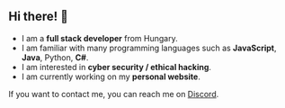 ## Hi there! 👋

- I am a **full stack developer** from Hungary.
- I am familiar with many programming languages such as **JavaScript**, **Java**, Python, **C#**.
- I am interested in **cyber security / ethical hacking**.
- I am currently working on my **personal website**.

If you want to contact me, you can reach me on [Discord](https://discord.com/users/877778571748331561).
